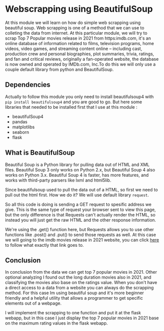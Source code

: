 # Webscrapping using BeautifulSoup

At this module we will learn on how do simple web scrapping using beautiful soup. Web scrapping is one of a method that we can use to colleting the data from internet. At this particular module, we will try to scrap Top 7 Popular movies release in 2021 from https:imdb.com, it's an online database of information related to films, television programs, home videos, video games, and streaming content online – including cast, production crew and personal biographies, plot summaries, trivia, ratings, and fan and critical reviews, originally a fan-operated website, the database is now owned and operated by IMDb.com, Inc.To do this we will only use a couple default library from python and BeautifulSoup. 



## Dependencies

Actually to follow this module you only need to install beautifulsoup4 with `pip install beautifulsoup4` and you are good to go. But here some libraries that needed to be installed first that I use at this module : 

- beautifulSoup4
- pandas
- matplotlibs
- seaborn
- flask


## What is BeautifulSoup

Beautiful Soup is a Python library for pulling data out of HTML and XML files. Beautiful Soup 3 only works on Python 2.x, but Beautiful Soup 4 also works on Python 3.x. Beautiful Soup 4 is faster, has more features, and works with third-party parsers
like lxml and html5lib.

Since beautifulsoup used to pull the data out of a HTML, so first we need to pull out the html first. How we do it? We will use default library `request`. 

So all this code is doing is sending a GET request to spesific address we give. This is the same type of request your browser sent to view this page, but the only difference is that Requests can't actually render the HTML, so instead you will just get the raw HTML and the other response information.

We're using the .get() function here, but Requests allows you to use other functions like .post() and .put() to send those requests as well. At this case we will going to the imdb movies release in 2021 website, you can click [here](https://www.imdb.com/search/title/?release_date=2021-01-01,2021-12-31) to follow what exactly that link goes to. 


## Conclusion

In conclusion from the data we can get top 7 popular movies in 2021. Other optional analyzing I found out the long duration movies also in 2021, and classifying the movies also base on the ratings value. When you don't have a direct access to a data from a website you can always do the scrapping method. For this case Im using beautiful soup and it's more beginner friendly and a helpful utility that allows a programmer to get specific elements out of a webpage. 

I will implement the scrapping to one function and put it at the flask webapp, but in this case I just display the top 7 popular movies in 2021 base on the maximum rating values in the flask webapp.
